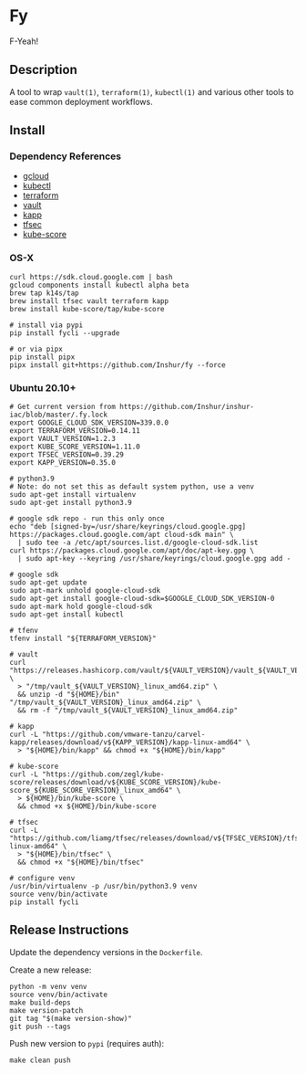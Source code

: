 # Fy

F-Yeah!

## Description

A tool to wrap `vault(1)`, `terraform(1)`, `kubectl(1)` and various other tools to ease common deployment workflows.

## Install

### Dependency References

* [gcloud](https://cloud.google.com/sdk)
* [kubectl](https://cloud.google.com/sdk)
* [terraform](https://www.terraform.io/)
* [vault](https://www.vaultproject.io/)
* [kapp](https://get-kapp.io/)
* [tfsec](https://github.com/tfsec/tfsec)
* [kube-score](https://github.com/zegl/kube-score)

### OS-X

```
curl https://sdk.cloud.google.com | bash
gcloud components install kubectl alpha beta
brew tap k14s/tap
brew install tfsec vault terraform kapp
brew install kube-score/tap/kube-score

# install via pypi
pip install fycli --upgrade

# or via pipx
pip install pipx
pipx install git+https://github.com/Inshur/fy --force
```

### Ubuntu 20.10+

```
# Get current version from https://github.com/Inshur/inshur-iac/blob/master/.fy.lock
export GOOGLE_CLOUD_SDK_VERSION=339.0.0
export TERRAFORM_VERSION=0.14.11
export VAULT_VERSION=1.2.3
export KUBE_SCORE_VERSION=1.11.0
export TFSEC_VERSION=0.39.29
export KAPP_VERSION=0.35.0

# python3.9 
# Note: do not set this as default system python, use a venv
sudo apt-get install virtualenv
sudo apt-get install python3.9

# google sdk repo - run this only once
echo "deb [signed-by=/usr/share/keyrings/cloud.google.gpg] https://packages.cloud.google.com/apt cloud-sdk main" \
  | sudo tee -a /etc/apt/sources.list.d/google-cloud-sdk.list
curl https://packages.cloud.google.com/apt/doc/apt-key.gpg \
  | sudo apt-key --keyring /usr/share/keyrings/cloud.google.gpg add -

# google sdk
sudo apt-get update
sudo apt-mark unhold google-cloud-sdk
sudo apt-get install google-cloud-sdk=$GOOGLE_CLOUD_SDK_VERSION-0
sudo apt-mark hold google-cloud-sdk
sudo apt-get install kubectl

# tfenv
tfenv install "${TERRAFORM_VERSION}"

# vault
curl "https://releases.hashicorp.com/vault/${VAULT_VERSION}/vault_${VAULT_VERSION}_linux_amd64.zip" \
  > "/tmp/vault_${VAULT_VERSION}_linux_amd64.zip" \
  && unzip -d "${HOME}/bin" "/tmp/vault_${VAULT_VERSION}_linux_amd64.zip" \
  && rm -f "/tmp/vault_${VAULT_VERSION}_linux_amd64.zip"

# kapp
curl -L "https://github.com/vmware-tanzu/carvel-kapp/releases/download/v${KAPP_VERSION}/kapp-linux-amd64" \
  > "${HOME}/bin/kapp" && chmod +x "${HOME}/bin/kapp"

# kube-score
curl -L "https://github.com/zegl/kube-score/releases/download/v${KUBE_SCORE_VERSION}/kube-score_${KUBE_SCORE_VERSION}_linux_amd64" \
  > ${HOME}/bin/kube-score \
  && chmod +x ${HOME}/bin/kube-score

# tfsec
curl -L "https://github.com/liamg/tfsec/releases/download/v${TFSEC_VERSION}/tfsec-linux-amd64" \
  > "${HOME}/bin/tfsec" \
  && chmod +x "${HOME}/bin/tfsec"

# configure venv
/usr/bin/virtualenv -p /usr/bin/python3.9 venv
source venv/bin/activate
pip install fycli

```

## Release Instructions

Update the dependency versions in the `Dockerfile`.

Create a new release:
```
python -m venv venv
source venv/bin/activate
make build-deps
make version-patch
git tag "$(make version-show)"
git push --tags
```

Push new version to `pypi` (requires auth):
```
make clean push
```

